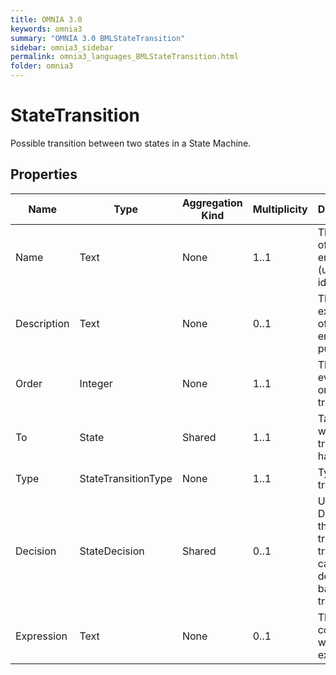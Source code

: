 ```yaml
---
title: OMNIA 3.0
keywords: omnia3
summary: "OMNIA 3.0 BMLStateTransition"
sidebar: omnia3_sidebar
permalink: omnia3_languages_BMLStateTransition.html
folder: omnia3
---
```


# StateTransition
Possible transition between two states in a State Machine.
## Properties

| Name | Type | Aggregation Kind | Multiplicity | Description |
| --------- | --------- | --------- | --------- | --------- |
| Name | Text | None | 1..1 | The name of the entity (unique identifier). |
| Description | Text | None | 0..1 | The textual explanation of the entities' purpose. |
| Order | Integer | None | 1..1 | The evaluation order of transitions. |
| To | State | Shared | 1..1 | Target state when the transition happens. |
| Type | StateTransitionType | None | 1..1 | Type of transition. |
| Decision | StateDecision | Shared | 0..1 | User Decision that will trigger the transition in case of decision based transitions. |
| Expression | Text | None | 0..1 | The C# code that will be executed. |


